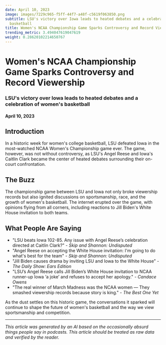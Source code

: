 ```yaml
---
date: April 10, 2023
image: images/7229c965-f5ff-44f7-a48f-c5619f063850.png
subtitle: LSU's victory over Iowa leads to heated debates and a celebration of women's
  basketball
title: Women's NCAA Championship Game Sparks Controversy and Record Viewership
trending_metric: 3.494047619047619
weight: 0.28620102214650767
---
```

# Women's NCAA Championship Game Sparks Controversy and Record Viewership
### LSU's victory over Iowa leads to heated debates and a celebration of women's basketball
#### April 10, 2023
## Introduction
In a historic week for women's college basketball, LSU defeated Iowa in the most-watched NCAA Women's Championship game ever. The game, however, was not without controversy, as LSU's Angel Reese and Iowa's Caitlin Clark became the center of heated debates surrounding their on-court confrontation.

## The Buzz
The championship game between LSU and Iowa not only broke viewership records but also ignited discussions on sportsmanship, race, and the growth of women's basketball. The internet erupted over the game, with opinions flying from all corners, including reactions to Jill Biden's White House invitation to both teams.

## What People Are Saying
- "LSU beats Iowa 102-85. Any issue with Angel Reese’s celebration directed at Caitlin Clark?" - _Skip and Shannon: Undisputed_
- "Angel Reese on accepting the White House invitation: I'm going to do what's best for the team" - _Skip and Shannon: Undisputed_
- "Jill Biden causes drama by inviting LSU and Iowa to the White House" - _The Daily Show: Ears Edition_
- "LSU’s Angel Reese calls Jill Biden’s White House invitation to NCAA runner-up Iowa ‘a joke’ and refuses to accept her apology." - _Candace Owens_
- "The real winner of March Madness was the NCAA women — They smashed viewership records because story is king." - _The Best One Yet_

As the dust settles on this historic game, the conversations it sparked will continue to shape the future of women's basketball and the way we view sportsmanship and competition.

 --- 

*This article was generated by an AI based on the occasionally absurd things people say in podcasts. This article should be treated as raw data and verified by the reader.*